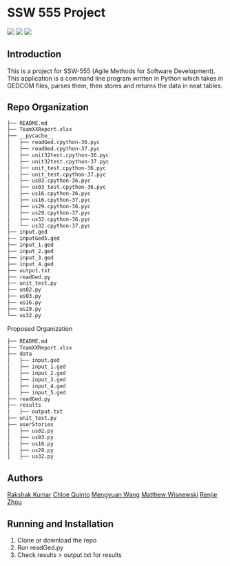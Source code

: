 # SSW 555 Project

![](https://img.shields.io/badge/Language-Python-brightgreen.svg) ![](https://img.shields.io/badge/Release-V1.1-blue.svg) ![](https://img.shields.io/badge/License-MIT-orange.svg)


## Introduction

This is a project for SSW-555 (Agile Methods for Software Development). This application is a command line program written in Python which takes in GEDCOM files, parses them, then stores and returns the data in neat tables.

## Repo Organization 

```bash 
├── README.md
├── TeamXXReport.xlsx
├── __pycache__
│   ├── readGed.cpython-36.pyc
│   ├── readGed.cpython-37.pyc
│   ├── unit32test.cpython-36.pyc
│   ├── unit32test.cpython-37.pyc
│   ├── unit_test.cpython-36.pyc
│   ├── unit_test.cpython-37.pyc
│   ├── us03.cpython-36.pyc
│   ├── us03_test.cpython-36.pyc
│   ├── us16.cpython-36.pyc
│   ├── us16.cpython-37.pyc
│   ├── us29.cpython-36.pyc
│   ├── us29.cpython-37.pyc
│   ├── us32.cpython-36.pyc
│   └── us32.cpython-37.pyc
├── input.ged
├── inputGed5.ged
├── input_1.ged
├── input_2.ged
├── input_3.ged
├── input_4.ged
├── output.txt
├── readGed.py
├── unit_test.py
├── us02.py
├── us03.py
├── us16.py
├── us29.py
└── us32.py
```

Proposed Organization 

```bash 
├── README.md
├── TeamXXReport.xlsx
├── data
│   ├── input.ged
│   ├── input_1.ged
│   ├── input_2.ged
│   ├── input_3.ged
│   ├── input_4.ged
│   ├── input_5.ged
├── readGed.py
├── results 
│   ├── output.txt
├── unit_test.py
├── userStories 
│   ├── us02.py
│   ├── us03.py
│   ├── us16.py
│   ├── us29.py
│   ├── us32.py
```

## Authors

[Rakshak Kumar](https://github.com/rakshak10)
[Chloe Quinto](https://github.com/chloequinto)
[Mengyuan Wang](https://github.com/stdlibrainbow)
[Matthew Wisnewski](https://github.com/mwisnews)
[Renjie Zhou](https://github.com/rzhou10)

## Running and Installation
1. Clone or download the repo
2. Run readGed.py
3. Check results > output.txt for results 